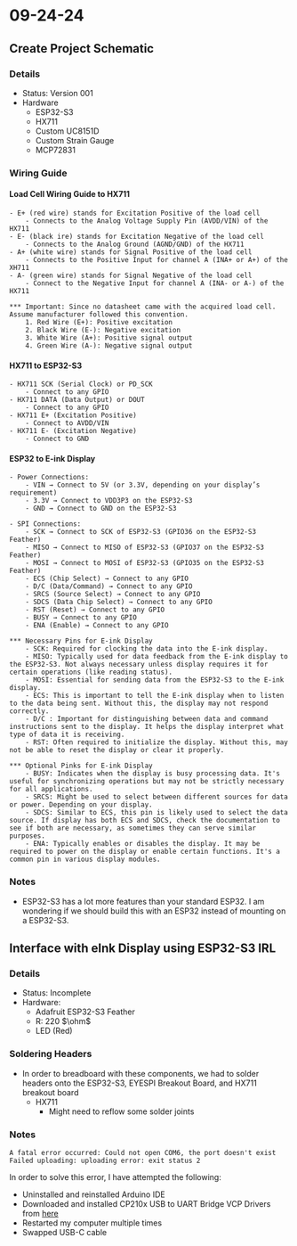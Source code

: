 # 09-24-24

## Create Project Schematic

### Details

- Status: Version 001
- Hardware
  - ESP32-S3
  - HX711
  - Custom UC8151D
  - Custom Strain Gauge
  - MCP72831

### Wiring Guide

#### Load Cell Wiring Guide to HX711
    - E+ (red wire) stands for Excitation Positive of the load cell
        - Connects to the Analog Voltage Supply Pin (AVDD/VIN) of the HX711
    - E- (black ire) stands for Excitation Negative of the load cell
        - Connects to the Analog Ground (AGND/GND) of the HX711
    - A+ (white wire) stands for Signal Positive of the load cell
        - Connects to the Positive Input for channel A (INA+ or A+) of the XH711
    - A- (green wire) stands for Signal Negative of the load cell
        - Connect to the Negative Input for channel A (INA- or A-) of the HX711
    
    *** Important: Since no datasheet came with the acquired load cell. Assume manufacturer followed this convention.
        1. Red Wire (E+): Positive excitation
        2. Black Wire (E-): Negative excitation
        3. White Wire (A+): Positive signal output
        4. Green Wire (A-): Negative signal output

#### HX711 to ESP32-S3
    - HX711 SCK (Serial Clock) or PD_SCK 
        - Connect to any GPIO
    - HX711 DATA (Data Output) or DOUT
        - Connect to any GPIO
    - HX711 E+ (Excitation Positive)
        - Connect to AVDD/VIN
    - HX711 E- (Excitation Negative)
        - Connect to GND

#### ESP32 to E-ink Display
    - Power Connections:
        - VIN → Connect to 5V (or 3.3V, depending on your display’s requirement)
        - 3.3V → Connect to VDD3P3 on the ESP32-S3
        - GND → Connect to GND on the ESP32-S3
    
    - SPI Connections:
        - SCK → Connect to SCK of ESP32-S3 (GPIO36 on the ESP32-S3 Feather)
        - MISO → Connect to MISO of ESP32-S3 (GPIO37 on the ESP32-S3 Feather)
        - MOSI → Connect to MOSI of ESP32-S3 (GPIO35 on the ESP32-S3 Feather)
        - ECS (Chip Select) → Connect to any GPIO 
        - D/C (Data/Command) → Connect to any GPIO
        - SRCS (Source Select) → Connect to any GPIO 
        - SDCS (Data Chip Select) → Connect to any GPIO 
        - RST (Reset) → Connect to any GPIO
        - BUSY → Connect to any GPIO
        - ENA (Enable) → Connect to any GPIO
    
    *** Necessary Pins for E-ink Display
        - SCK: Required for clocking the data into the E-ink display.
        - MISO: Typically used for data feedback from the E-ink display to the ESP32-S3. Not always necessary unless display requires it for certain operations (like reading status).
        - MOSI: Essential for sending data from the ESP32-S3 to the E-ink display.
        - ECS: This is important to tell the E-ink display when to listen to the data being sent. Without this, the display may not respond correctly.
        - D/C : Important for distinguishing between data and command instructions sent to the display. It helps the display interpret what type of data it is receiving.
        - RST: Often required to initialize the display. Without this, may not be able to reset the display or clear it properly.
    
    *** Optional Pinks for E-ink Display 
        - BUSY: Indicates when the display is busy processing data. It's useful for synchronizing operations but may not be strictly necessary for all applications.
        - SRCS: Might be used to select between different sources for data or power. Depending on your display.
        - SDCS: Similar to ECS, this pin is likely used to select the data source. If display has both ECS and SDCS, check the documentation to see if both are necessary, as sometimes they can serve similar purposes.
        - ENA: Typically enables or disables the display. It may be required to power on the display or enable certain functions. It's a common pin in various display modules.

### Notes

- ESP32-S3 has a lot more features than your standard ESP32. I am wondering if we should build this with an ESP32 instead of mounting on a ESP32-S3.

## Interface with eInk Display using ESP32-S3 IRL

### Details

- Status: Incomplete
- Hardware:
  - Adafruit ESP32-S3 Feather
  - R: 220 $\ohm$ 
  - LED (Red)

### Soldering Headers

- In order to breadboard with these components, we had to solder headers onto the ESP32-S3, EYESPI Breakout Board, and HX711 breakout board
  - HX711
    - Might need to reflow some solder joints

### Notes

``````
A fatal error occurred: Could not open COM6, the port doesn't exist
Failed uploading: uploading error: exit status 2
``````

In order to solve this error, I have attempted the following:

- Uninstalled and reinstalled Arduino IDE
- Downloaded and installed CP210x USB to UART Bridge VCP Drivers from [here](https://www.silabs.com/developers/usb-to-uart-bridge-vcp-drivers?tab=downloads)
- Restarted my computer multiple times
- Swapped USB-C cable